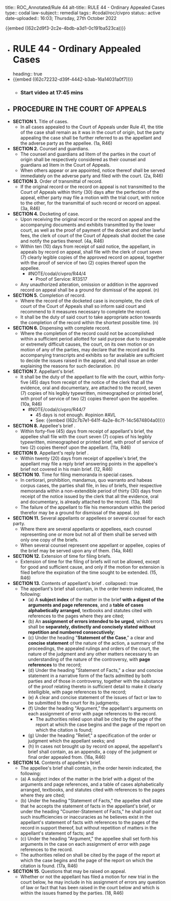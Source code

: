 title:: ROC_Annotated/Rule 44
alt-title:: RULE 44 - Ordinary Appealed Cases
type:: codal
law-subject:: remedial
tags:: #codal/roc/civpro
status:: active
date-uploaded:: 16:03; Thursday, 27th October 2022

{{embed ((62c2d9f3-2c2e-4bdb-a3d1-0c191ba523ca))}}

- # RULE 44 - Ordinary Appealed Cases
  heading:: true
- {{embed ((62c72232-d39f-4442-b3ab-16a14031a0f7))}}
	- ### Start video at 17:45 mins
- ## PROCEDURE IN THE COURT OF APPEALS
- **SECTION 1.** Title of cases.
	- In all cases appealed to the Court of Appeals under Rule 41, the title of the case shall remain as it was in the court of origin, but the party appealing the case shall be further referred to as the appellant and the adverse party as the appellee. (1a, R46)
- **SECTION 2.** Counsel and guardians.
	- The counsel and guardians ad litem of the parties in the court of origin shall be respectively considered as their counsel and guardians ad litem in the Court of Appeals.
	- When others appear or are appointed, notice thereof shall be served immediately on the adverse party and filed with the court. (2a, R46)
- **SECTION 3.** Order of transmittal of record.
	- If the original record or the record on appeal is not transmitted to the Court of Appeals within thirty (30) days after the perfection of the appeal, either party may file a motion with the trial court, with notice to the other, for the transmittal of such record or record on appeal. (3a, R46)
- **SECTION 4.** Docketing of case.
	- Upon receiving the original record or the record on appeal and the accompanying documents and exhibits transmitted by the lower court, as well as the proof of payment of the docket and other lawful fees, the clerk of court of the Court of Appeals shall docket the case and notify the parties thereof. (4a, R46)
	- Within ten (10) days from receipt of said notice, the appellant, in appeals by record on appeal, shall file with the clerk of court seven (7) clearly legible copies of the approved record on appeal, together with the proof of service of two (2) copies thereof upon the appellee.
		- #NOTE/codal/civpro/R44/4
			- Proof of Service: R13S17
	- Any unauthorized alteration, omission or addition in the approved record on appeal shall be a ground for dismissal of the appeal. (n)
- **SECTION 5.** Completion of record.
	- Where the record of the docketed case is incomplete, the clerk of court of the Court of Appeals shall so inform said court and recommend to it measures necessary to complete the record.
	- It shall be the duty of said court to take appropriate action towards the completion of the record within the shortest possible time. (n)
- **SECTION 6.** Dispensing with complete record.
	- Where the completion of the record could not be accomplished within a sufficient period allotted for said purpose due to insuperable or extremely difficult causes, the court, on its own motion or on motion of any of the parties, may declare that the record and its accompanying transcripts and exhibits so far available are sufficient to decide the issues raised in the appeal, and shall issue an order explaining the reasons for such declaration. (n)
- **SECTION 7.** Appellant's brief.
	- It shall be the duty of the appellant to file with the court, within forty-five (45) days from receipt of the notice of the clerk that all the evidence, oral and documentary, are attached to the record, seven (7) copies of his legibly typewritten, mimeographed or printed brief, with proof of service of two (2) copies thereof upon the appellee. (10a, R46)
		- #NOTE/codal/civpro/R44/7
			- 45 days is not enough. #opinion #AVL
			- See: {{embed ((62c7b7e1-641f-4a2e-8c7f-14c5674804a0))}}
- **SECTION 8.** Appellee's brief .
	- Within forty-five (45) days from receipt of appellant's brief, the appellee shall file with the court seven (7) copies of his legibly typewritten, mimeographed or printed brief, with proof of service of two (2) copies thereof upon the appellant. (11a, R46)
- **SECTION 9.** Appellant's reply brief .
	- Within twenty (20) days from receipt of appellee's brief, the appellant may file a reply brief answering points in the appellee's brief not covered in his main brief. (12, R46)
- **SECTION 10.** Time for filing memoranda in special cases.
	- In certiorari, prohibition, mandamus, quo warranto and habeas corpus cases, the parties shall file, in lieu of briefs, their respective memoranda within a non-extendible period of thirty (30) days from receipt of the notice issued by the clerk that all the evidence, oral and documentary, is already attached to the record. (13a, R46)
	- The failure of the appellant to file his memorandum within the period therefor may be a ground for dismissal of the appeal. (n)
- **SECTION 11.** Several appellants or appellees or several counsel for each party.
	- Where there are several appellants or appellees, each counsel representing one or more but not all of them shall be served with only one copy of the briefs.
	- When several counsel represent one appellant or appellee, copies of the brief may be served upon any of them. (14a, R46)
- **SECTION 12.** Extension of time for filing briefs.
	- Extension of time for the filing of briefs will not be allowed, except for good and sufficient cause, and only if the motion for extension is filed before the expiration of the time sought to be extended. (15, R46)
- **SECTION 13.** Contents of appellant's brief .
  collapsed:: true
	- The appellant's brief shall contain, in the order herein indicated, the following:
		- (a) A **subject index** of the matter in the brief **with a digest of the arguments and page references**, and a **table of cases alphabetically arranged**, textbooks and statutes cited with references to the pages where they are cited;
		- (b) An **assignment of errors intended to be urged**, which errors shall be **separately, distinctly and concisely stated without repetition and numbered consecutively**;
		- (c) Under the heading "**Statement of the Case**," a clear and **concise statement** of the nature of the action, a summary of the proceedings, the appealed rulings and orders of the court, the nature of the judgment and any other matters necessary to an understanding of the nature of the controversy, with **page references** to the record;
		- (d) Under the heading "Statement of Facts," a clear and concise statement in a narrative form of the facts admitted by both parties and of those in controversy, together with the substance of the proof relating thereto in sufficient detail to make it clearly intelligible, with page references to the record;
		- (e) A clear and concise statement of the issues of fact or law to be submitted to the court for its judgments;
		- (f) Under the heading "Argument," the appellant's arguments on each assignment of error with page references to the record.
			- The authorities relied upon shall be cited by the page of the report at which the case begins and the page of the report on which the citation is found;
		- (g) Under the heading "Relief," a specification of the order or judgment which the appellant seeks; and
		- (h) In cases not brought up by record on appeal, the appellant's brief shall contain, as an appendix, a copy of the judgment or final order appealed from. (16a, R46)
- **SECTION 14.** Contents of appellee's brief.
	- The appellee's brief shall contain, in the order herein indicated, the following:
	- (a) A subject index of the matter in the brief with a digest of the arguments and page references, and a table of cases alphabetically arranged, textbooks, and statutes cited with references to the pages where they are cited;
	- (b) Under the heading "Statement of Facts," the appellee shall state that he accepts the statement of facts in the appellant's brief, or under the heading "Counter-Statement of Facts," he shall point out such insufficiencies or inaccuracies as he believes exist in the appellant's statement of facts with references to the pages of the record in support thereof, but without repetition of matters in the appellant's statement of facts; and
	- (c) Under the heading "Argument," the appellee shall set forth his arguments in the case on each assignment of error with page references to the record.
	- The authorities relied on shall be cited by the page of the report at which the case begins and the page of the report on which the citation is found. (17a, R46)
- **SECTION 15**. Questions that may be raised on appeal.
	- Whether or not the appellant has filed a motion for new trial in the court below, he may include in his assignment of errors any question of law or fact that has been raised in the court below and which is within the issues framed by the parties. (18, R46)